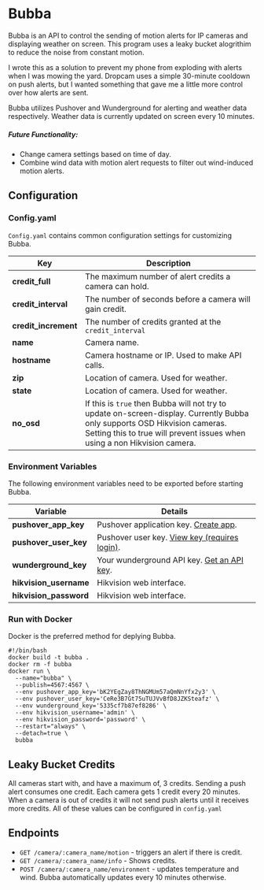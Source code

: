 # Bubba

Bubba is an API to control the sending of motion alerts for IP cameras and displaying weather on screen. This program uses a leaky bucket alogrithim to reduce the noise from constant motion.

I wrote this as a solution to prevent my phone from exploding with alerts when I was mowing the yard. Dropcam uses a simple 30-minute cooldown on push alerts, but I wanted something that gave me a little more control over how alerts are sent.

Bubba utilizes Pushover and Wunderground for alerting and weather data respectively. Weather data is currently updated on screen every 10 minutes.

##### Future Functionality:
* Change camera settings based on time of day.
* Combine wind data with motion alert requests to filter out wind-induced motion alerts.

## Configuration

### Config.yaml

`Config.yaml` contains common configuration settings for customizing Bubba.

| Key           |  Description  |
|------------------|---------------|
| **credit_full**      | The maximum number of alert credits a camera can hold. |
| **credit_interval**  | The number of seconds before a camera will gain credit. |
| **credit_increment** | The number of credits granted at the `credit_interval` |
| **name**             | Camera name. |
| **hostname**         | Camera hostname or IP. Used to make API calls. |
| **zip**              | Location of camera. Used for weather. |
| **state**            | Location of camera. Used for weather. |
| **no_osd**           | If this is `true` then Bubba will not try to update on-screen-display. Currently Bubba only supports OSD Hikvision cameras. Setting this to true will prevent issues when using a non Hikvision camera. |

### Environment Variables

The following environment variables need to be exported before starting Bubba.

| Variable | Details |
|-------------|---------|
| **pushover_app_key**   | Pushover application key. [Create app](https://pushover.net/apps/build). |
| **pushover_user_key**  | Pushover user key. [View key (requires login)](https://pushover.net/). |
| **wunderground_key**   | Your wunderground API key. [Get an API key](http://www.wunderground.com/weather/api/d/login.html). |
| **hikvision_username** | Hikvision web interface. |
| **hikvision_password** | Hikvision web interface. |

### Run with Docker

Docker is the preferred method for deplying Bubba. 

```
#!/bin/bash
docker build -t bubba .
docker rm -f bubba
docker run \
  --name="bubba" \
  --publish=4567:4567 \
  --env pushover_app_key='bK2YEgZay8ThNGMUm57aQmNnYfx2y3' \
  --env pushover_user_key='CeRe3B7Gt75uTUJVvBfD8JZKSteafz' \
  --env wunderground_key='5335cf7b87ef8286' \
  --env hikvision_username='admin' \
  --env hikvision_password='password' \
  --restart="always" \
  --detach=true \
  bubba
```

## Leaky Bucket Credits
All cameras start with, and have a maximum of, 3 credits. Sending a push alert consumes one credit. Each camera gets 1 credit every 20 minutes. When a camera is out of credits it will not send push alerts until it receives more credits. All of these values can be configured in `config.yaml`

## Endpoints
* `GET /camera/:camera_name/motion` - triggers an alert if there is credit.
* `GET /camera/:camera_name/info` - Shows credits.
* `POST /camera/:camera_name/environment` - updates temperature and wind. Bubba automatically updates every 10 minutes otherwise.
